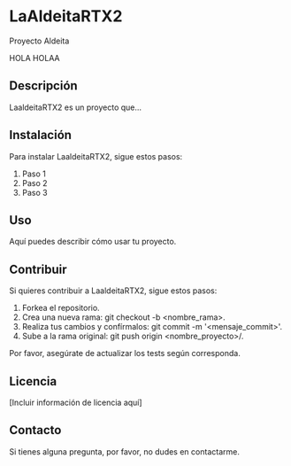 # LaAldeitaRTX2
Proyecto Aldeita

HOLA HOLAA

## Descripción

LaaldeitaRTX2 es un proyecto que...

## Instalación

Para instalar LaaldeitaRTX2, sigue estos pasos:

1. Paso 1
2. Paso 2
3. Paso 3

## Uso

Aquí puedes describir cómo usar tu proyecto.

## Contribuir

Si quieres contribuir a LaaldeitaRTX2, sigue estos pasos:

1. Forkea el repositorio.
2. Crea una nueva rama: git checkout -b <nombre_rama>.
3. Realiza tus cambios y confírmalos: git commit -m '<mensaje_commit>'.
4. Sube a la rama original: git push origin <nombre_proyecto>/<ubicacion>.

Por favor, asegúrate de actualizar los tests según corresponda.

## Licencia

[Incluir información de licencia aquí]

## Contacto

Si tienes alguna pregunta, por favor, no dudes en contactarme.
